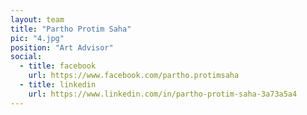 ```yaml
---
layout: team
title: "Partho Protim Saha"
pic: "4.jpg"
position: "Art Advisor"
social:
  - title: facebook
    url: https://www.facebook.com/partho.protimsaha
  - title: linkedin
    url: https://www.linkedin.com/in/partho-protim-saha-3a73a5a4
---
```

